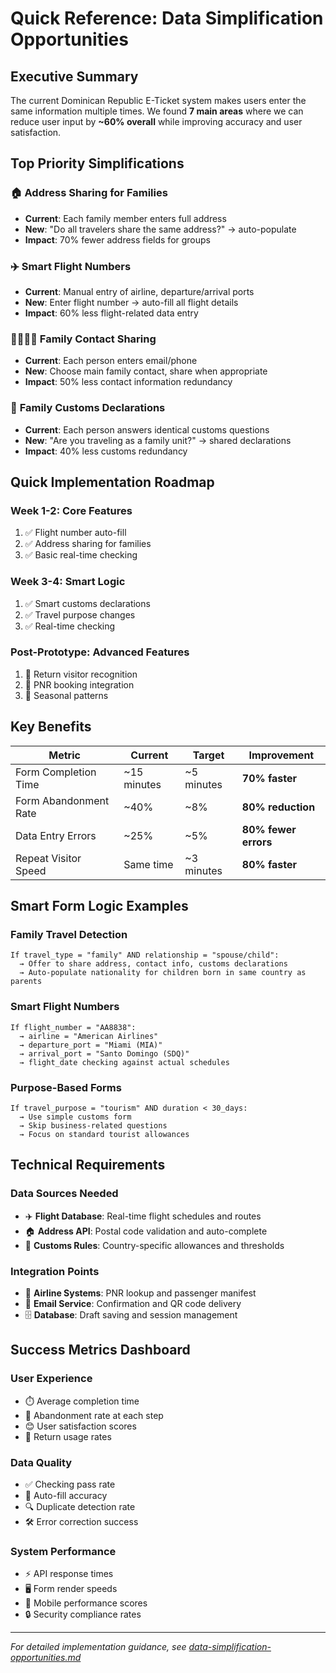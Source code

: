 # Quick Reference: Data Simplification Opportunities

## Executive Summary

The current Dominican Republic E-Ticket system makes users enter the same information multiple times. We found **7 main areas** where we can reduce user input by **~60% overall** while improving accuracy and user satisfaction.

## Top Priority Simplifications

### 🏠 **Address Sharing for Families**

- **Current**: Each family member enters full address
- **New**: "Do all travelers share the same address?" → auto-populate
- **Impact**: 70% fewer address fields for groups

### ✈️ **Smart Flight Numbers**

- **Current**: Manual entry of airline, departure/arrival ports
- **New**: Enter flight number → auto-fill all flight details
- **Impact**: 60% less flight-related data entry

### 👨‍👩‍👧‍👦 **Family Contact Sharing**

- **Current**: Each person enters email/phone
- **New**: Choose main family contact, share when appropriate
- **Impact**: 50% less contact information redundancy

### 🛃 **Family Customs Declarations**

- **Current**: Each person answers identical customs questions
- **New**: "Are you traveling as a family unit?" → shared declarations
- **Impact**: 40% less customs redundancy

## Quick Implementation Roadmap

### **Week 1-2: Core Features**

1. ✅ Flight number auto-fill
2. ✅ Address sharing for families
3. ✅ Basic real-time checking

### **Week 3-4: Smart Logic**

1. ✅ Smart customs declarations
2. ✅ Travel purpose changes
3. ✅ Real-time checking

### **Post-Prototype: Advanced Features**

1. 🔮 Return visitor recognition
2. 🔮 PNR booking integration
3. 🔮 Seasonal patterns

## Key Benefits

| Metric                | Current     | Target     | Improvement          |
| --------------------- | ----------- | ---------- | -------------------- |
| Form Completion Time  | ~15 minutes | ~5 minutes | **70% faster**       |
| Form Abandonment Rate | ~40%        | ~8%        | **80% reduction**    |
| Data Entry Errors     | ~25%        | ~5%        | **80% fewer errors** |
| Repeat Visitor Speed  | Same time   | ~3 minutes | **80% faster**       |

## Smart Form Logic Examples

### **Family Travel Detection**

```text
If travel_type = "family" AND relationship = "spouse/child":
  → Offer to share address, contact info, customs declarations
  → Auto-populate nationality for children born in same country as parents
```

### **Smart Flight Numbers**

```text
If flight_number = "AA8838":
  → airline = "American Airlines"
  → departure_port = "Miami (MIA)"
  → arrival_port = "Santo Domingo (SDQ)"
  → flight_date checking against actual schedules
```

### **Purpose-Based Forms**

```text
If travel_purpose = "tourism" AND duration < 30_days:
  → Use simple customs form
  → Skip business-related questions
  → Focus on standard tourist allowances
```

## Technical Requirements

### **Data Sources Needed**

- ✈️ **Flight Database**: Real-time flight schedules and routes
- 🏠 **Address API**: Postal code validation and auto-complete
- 🛃 **Customs Rules**: Country-specific allowances and thresholds

### **Integration Points**

- 🔗 **Airline Systems**: PNR lookup and passenger manifest
- 📧 **Email Service**: Confirmation and QR code delivery
- 🗄️ **Database**: Draft saving and session management

## Success Metrics Dashboard

### **User Experience**

- ⏱️ Average completion time
- 🚫 Abandonment rate at each step
- 😊 User satisfaction scores
- 🔄 Return usage rates

### **Data Quality**

- ✅ Checking pass rate
- 🎯 Auto-fill accuracy
- 🔍 Duplicate detection rate
- 🛠️ Error correction success

### **System Performance**

- ⚡ API response times
- 🖥️ Form render speeds
- 📱 Mobile performance scores
- 🔒 Security compliance rates

---

_For detailed implementation guidance, see [data-simplification-opportunities.md](./data-simplification-opportunities.md)_

